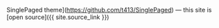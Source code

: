 

SinglePaged theme](https://github.com/t413/SinglePaged)
&mdash;
this site is [open source]({{ site.source_link }})

